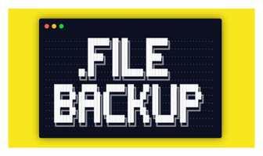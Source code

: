 <!-- Imports -->
<!-- _______ -->

<link rel="stylesheet" type="text/css" media="all" href="./assets/css/readme.css" />

<!-- _______ -->

![Header image](./assets/images/dotfiles-image.jpeg#center)

<!-- https://github.com/VapourNvim/VapourNvim
https://github.com/carloscuesta/gitmoji-cli -->